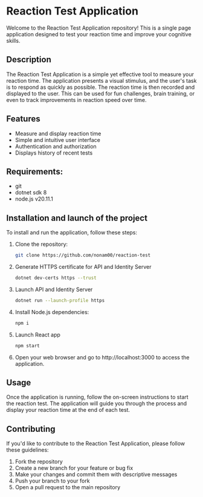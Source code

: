 # Reaction Test Application

Welcome to the Reaction Test Application repository! This is a single page application designed to test your reaction time and improve your cognitive skills. 

## Description

The Reaction Test Application is a simple yet effective tool to measure your reaction time. The application presents a visual stimulus, and the user's task is to respond as quickly as possible. The reaction time is then recorded and displayed to the user. This can be used for fun challenges, brain training, or even to track improvements in reaction speed over time.

## Features

- Measure and display reaction time
- Simple and intuitive user interface
- Authentication and authorization
- Displays history of recent tests

## Requirements:

- git
- dotnet sdk 8
- node.js v20.11.1

## Installation and launch of the project

To install and run the application, follow these steps:

1. Clone the repository: 
   ```bash
   git clone https://github.com/nonam00/reaction-test
   ```

2. Generate HTTPS certificate for API and Identity Server
   ```bash
   dotnet dev-certs https --trust
   ```

3. Launch API and Identity Server
   ```bash
   dotnet run --launch-profile https
   ```

4. Install Node.js dependencies:
   ```bash
   npm i
   ```
   
5. Launch React app
   ```bash
   npm start
   ```
     
6. Open your web browser and go to http://localhost:3000 to access the application.
    
## Usage

Once the application is running, follow the on-screen instructions to start the reaction test. The application will guide you through the process and display your reaction time at the end of each test.

## Contributing

If you'd like to contribute to the Reaction Test Application, please follow these guidelines:

1. Fork the repository
2. Create a new branch for your feature or bug fix
3. Make your changes and commit them with descriptive messages
4. Push your branch to your fork
5. Open a pull request to the main repository
